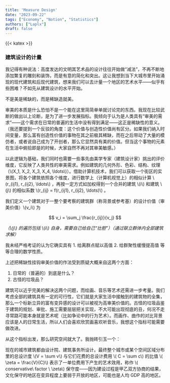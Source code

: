 ```yaml
---
title: 'Measure Design'
date: "2023-09-22"
tags: ["Economy", "Notion", "Statistics"]
authors: ["Laplx"]
draft: false
---
```

{{< katex >}}
### 建筑设计的计量

我记得有种说法：高度发达的文明其艺术品的设计往往开始做“减法”，不再不断地添加繁复的雕刻和装饰，而是有意的简化和突出。这让我想到当下大城市里开始涌现的现代建筑和后现代建筑，想来我们可以去计量一个地区的艺术水平——似乎有些困难？不如先从建筑设计的水平开始。

不是美是稀缺的，而是稀缺造就美。

审美的本质是什么恐怕不是一个能在这里简简单单就讨论完的东西。我现在比较武断的做出以上论断，是为了进一步发展指标。我倾向于认为是人类具有“审美的需求”——这个需求在日常的普遍的生活中没有得到满足——这正是稀缺性的意义。（我还要提到一个反驳的角度：这个价值与创造性价值尚有区分。如果我们纳入时间变量，那么富有创造性价值的事物在其之前极其稀缺，而在之后带动了大量的模仿者，或者说自己成为了开创者，那么它显然具有美的价值。但当这个事物的元素在生活中俯拾即是的时候，大家自然不再对其审美敏感。）

以此逻辑为基础，我们同时也需要一些事先由美学专家（建筑设计家）挑出的评价维度，它反映了人类共性的审美需求。例如建筑的几何外形、色彩、结构、纹理（\\(X_1, X_2, X_3, X_4, \ldots\\)）。借助计算机技术，我们可以获取一个街区的实景图，将各个建筑依照各个维度，进行数学上（计算机视觉上）的相似计算 \\(r_{ij1}, r_{ij2}, \ldots\\) ，再按一定方式如加权得到一个合并的建筑 \\(i\\) 和建筑 \\(j\\) 的相似系数 \\(r_{ij} = f(r_{ij1}, r_{ij2}, \ldots)\\) 。

我们定义一个建筑对于一整个要考察的建筑群（称背景或参考基）的设计价值（审美价值）\\(v_i\\) 为

$$
v_i = \sum_j \frac{r_{ij}}{v_j}
$$

*（\\(j\\) 的遍历包括 \\(i\\) 自身，需要自己给自己“壮胆”）（通过联立群体内全部建筑求解）*

我未经严格考证的认为它确实具有 1. 给离群点赋以高值 2. 给群聚性缓慢提高值 等等合理的数学性质。

上述把稀缺性挂钩审美价值的作法受到质疑大概来自这两个方面：

1. 日常的（普遍的）到底是什么？
2. 古怪的垃圾品？

建筑可以近乎完美的解决这两个问题，而绘画、音乐等艺术还需进一步考量。我们考虑全部的建筑具有一定的可行性，它们就是大家生活中接触到的建筑物的全集，那么一个标新立异的富有变异感的设计可以被视为高审美价值的。古怪的垃圾品鉴于建筑的规划、审批、施工需要层层把关实现，不大可能出现彻底的丑，何况不走寻常路可能本身就是艺术呢（比如争论中的行为艺术）。而画作、曲作的对比背景应该是人的日常生活，所以人们会喜欢欣赏画喜欢听音乐，我想这个指标可能需要做改进。

从这个指标出发，那么研究空间就大了。我抛砖引玉一个：

现在的城市建筑都由设计院、建筑事务所设计。最终整个城市或某个空间区域分布里的总设计度 \\(V = \sum v\\) 与它们花费的总设计费用 \\( C = \sum c\\) 的比值 \\( \zeta = \frac{V}{C}\\) 表示了一单位费用下产生的艺术效用，称作 \\( conservative\ factor \ \zeta\\)  保守度——因为建设过程是甲乙双方协商的结果，文化保守的地区在变异程度上要弱于开放的地区，可能也是人均 GDP 高的地区。
